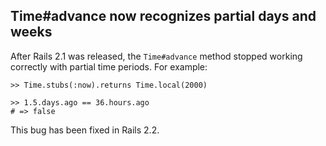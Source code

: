 ## Time#advance now recognizes partial days and weeks

After Rails 2.1 was released, the `Time#advance` method stopped working correctly with partial time periods. For example:

	>> Time.stubs(:now).returns Time.local(2000)
	
	>> 1.5.days.ago == 36.hours.ago
	# => false

This bug has been fixed in Rails 2.2.